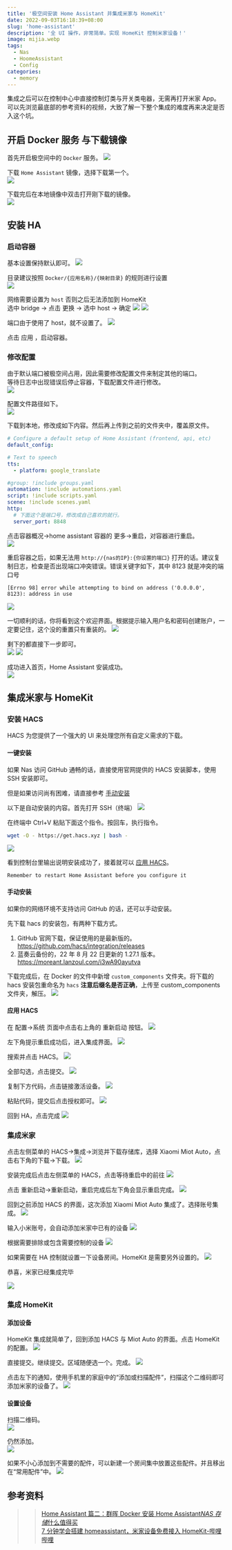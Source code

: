 ```yaml
---
title: '极空间安装 Home Assistant 并集成米家与 HomeKit'
date: 2022-09-03T16:18:39+08:00
slug: 'home-assistant'
description: '全 UI 操作，非常简单。实现 HomeKit 控制米家设备！'
image: mijia.webp
tags:
  - Nas
  - HoomeAssistant
  - Config
categories:
  - memory
---
```


集成之后可以在控制中心中直接控制灯类与开关类电器，无需再打开米家 App。  
可以先浏览最底部的参考资料的视频，大致了解一下整个集成的难度再来决定是否入这个坑。

## 开启 Docker 服务 与下载镜像

首先开启极空间中的 `Docker` 服务。 ![](docker-in-z4.webp)

下载 `Home Assistant` 镜像，选择下载第一个。  
![](down-ha-image.webp)

下载完后在本地镜像中双击打开刚下载的镜像。  
![](start-install.webp)

## 安装 HA

### 启动容器

基本设置保持默认即可。 ![](set-basic.webp)

目录建议按照 `Docker/{应用名称}/{映射目录}` 的规则进行设置  
![](set-dir.webp)

网络需要设置为 `host` 否则之后无法添加到 HomeKit  
选中 bridge -> 点击 更换 -> 选中 host -> 确定 ![](set-host.webp) ![](set-network.webp)

端口由于使用了 host，就不设置了。 ![](set-port.webp)

点击 应用 ，启动容器。

### 修改配置

由于默认端口被极空间占用，因此需要修改配置文件来制定其他的端口。  
等待日志中出现错误后停止容器，下载配置文件进行修改。  
![](log-error.webp)

配置文件路径如下。  
![](configuration-path.webp)

下载到本地，修改成如下内容。然后再上传到之前的文件夹中，覆盖原文件。

```yml
# Configure a default setup of Home Assistant (frontend, api, etc)
default_config:

# Text to speech
tts:
  - platform: google_translate

#group: !include groups.yaml
automation: !include automations.yaml
script: !include scripts.yaml
scene: !include scenes.yaml
http:
  # 下面这个是端口号，修改成自己喜欢的就行。
  server_port: 8848
```

点击容器概况->home assistant 容器的 更多->重启，对容器进行重启。  
![](restart.webp)

重启容器之后，如果无法用 `http://{nas的IP}:{你设置的端口}` 打开的话。建议复制日志，检查是否出现端口冲突错误。错误关键字如下，其中 8123 就是冲突的端口号

```
[Errno 98] error while attempting to bind on address ('0.0.0.0', 8123): address in use
```

![](port-error.webp)

一切顺利的话，你将看到这个欢迎界面。根据提示输入用户名和密码创建账户，一定要记住，这个没的重置只有重装的。 ![](onboarding.webp)

剩下的都直接下一步即可。  
![](onboarding2.webp) ![](onboarding3.webp)

成功进入首页，Home Assistant 安装成功。  
![](home.webp)

## 集成米家与 HomeKit

### 安装 HACS

HACS 为您提供了一个强大的 UI 来处理您所有自定义需求的下载。

#### 一键安装

如果 Nas 访问 GitHub 通畅的话，直接使用官网提供的 HACS 安装脚本，使用 SSH 安装即可。

但是如果访问尚有困难，请直接参考 [手动安装](./#手动安装)

以下是自动安装的内容。首先打开 SSH（终端） ![](into-ssh.webp)

在终端中 Ctrl+V 粘贴下面这个指令。按回车，执行指令。

```bash
wget -O - https://get.hacs.xyz | bash -
```

![](ssh-install-hacs.webp)

看到控制台里输出说明安装成功了，接着就可以 [应用 HACS](./#应用-hacs)。

```
Remember to restart Home Assistant before you configure it
```

#### 手动安装

如果你的网络环境不支持访问 GitHub 的话，还可以手动安装。

先下载 hacs 的安装包，有两种下载方式。

1. GitHub 官网下载，保证使用的是最新版的。 https://github.com/hacs/integration/releases
2. 蓝奏云备份的，22 年 8 月 22 日更新的 1.27.1 版本。 https://moreant.lanzoul.com/i3wA90ayutva

下载完成后，在 Docker 的文件中新增 `custom_components` 文件夹。将下载的 hacs 安装包重命名为 `hacs` **注意后缀名是否正确**，上传至 custom_components 文件夹，解压。 ![](unzip-hacs.webp)

#### 应用 HACS

在 配置->系统 页面中点击右上角的 重新启动 按钮。 ![](restart-ha.webp)

左下角提示重启成功后，进入集成界面。 ![](integrations.webp)

搜索并点击 HACS。 ![](install-hacs.webp)

全部勾选，点击提交。 ![](install-hacs-submit.webp)

复制下方代码，点击链接激活设备。 ![](activation.webp)

粘贴代码，提交后点击授权即可。 ![](device.webp)

回到 HA，点击完成 ![](activation-finish.webp)

### 集成米家

点击左侧菜单的 HACS->集成->浏览并下载存储库，选择 Xiaomi Miot Auto，点击右下角的下载->下载。 ![](install-miot-auto.webp)

安装完成后点击左侧菜单的 HACS，点击等待重启中的前往 ![](restart-miot.webp)

点击 重新启动->重新启动，重启完成后左下角会显示重启完成。 ![](restart-finish.webp)

回到之前添加 HACS 的界面，这次添加 Xiaomi Miot Auto 集成了。选择账号集成。 ![](account.webp)

输入小米账号，会自动添加米家中已有的设备 ![](xiaomi-account.webp)

根据需要排除或包含需要控制的设备 ![](exclude.webp)

如果需要在 HA 控制就设置一下设备房间。HomeKit 是需要另外设置的。 ![](set-room.webp)

恭喜，米家已经集成完毕

![](miot-finish.webp)

### 集成 HomeKit

#### 添加设备

HomeKit 集成就简单了，回到添加 HACS 与 Miot Auto 的界面。点击 HomeKit 的配置。 ![](homekit-start.webp)

直接提交。继续提交。区域随便选一个。完成。 ![](homekit-submit.webp)

点击左下的通知，使用手机里的家庭中的“添加或扫描配件”，扫描这个二维码即可添加米家的设备了。 ![](homekie-scan.webp)

#### 设置设备

扫描二维码。  
![](homekit-add.webp)

仍然添加。  
![](homekit-add-device.webp)

如果不小心添加到不需要的配件，可以新建一个房间集中放置这些配件。并且移出在“常用配件”中。 ![](homekit-remove.webp)

## 参考资料

> > [Home Assistant 篇二：群晖 Docker 安装 Home Assistant*NAS 存储*什么值得买](https://post.smzdm.com/p/az370qk5/)  
> > [7 分钟学会搭建 homeassistant，米家设备免费接入 HomeKit-哔哩哔哩](https://b23.tv/eRkzaE3)
